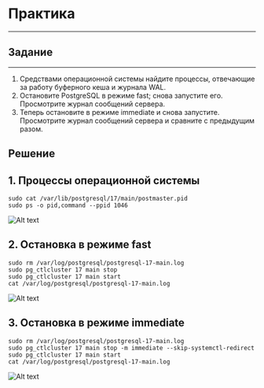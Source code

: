 # Практика

---

## Задание

---

1. Средствами операционной системы найдите процессы,
   отвечающие за работу буферного кеша и журнала WAL.
2. Остановите PostgreSQL в режиме fast; снова запустите его.
   Просмотрите журнал сообщений сервера.
3. Теперь остановите в режиме immediate и снова запустите.
   Просмотрите журнал сообщений сервера и сравните
   с предыдущим разом.

## Решение

## 1. Процессы операционной системы

```
sudo cat /var/lib/postgresql/17/main/postmaster.pid
sudo ps -o pid,command --ppid 1046
```

![Alt text]()

## 2. Остановка в режиме fast

```
sudo rm /var/log/postgresql/postgresql-17-main.log
sudo pg_ctlcluster 17 main stop
sudo pg_ctlcluster 17 main start
cat /var/log/postgresql/postgresql-17-main.log
```

![Alt text]()

## 3. Остановка в режиме immediate

```
sudo rm /var/log/postgresql/postgresql-17-main.log
sudo pg_ctlcluster 17 main stop -m immediate --skip-systemctl-redirect
sudo pg_ctlcluster 17 main start
cat /var/log/postgresql/postgresql-17-main.log
```

![Alt text]()
